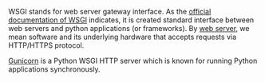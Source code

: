WSGI stands for web server gateway interface. 
As the [official documentation of WSGI](https://peps.python.org/pep-3333/) indicates,
it is created standard interface between web servers and python applications (or frameworks).
By [web server](https://en.wikipedia.org/wiki/Web_server), 
we mean software and its underlying hardware that accepts requests via HTTP/HTTPS protocol.

[Gunicorn](https://gunicorn.org/) is a Python WSGI HTTP server 
which is known for running Python applications synchronously.
